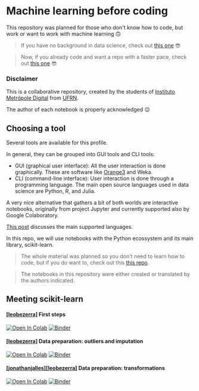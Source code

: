 # Machine learning before coding

This repository was planned for those who don't know how to code, but work or want to work with machine learning 🙃

> If you have no background in data science, check out [this one](https://github.com/leobezerra/pandas-zero) 😎

> Now, if you already code and want a repo with a faster pace, check out [this one](https://github.com/ivanovitchm/IMD1101_Machine_Learning) 😎

### Disclaimer

This is a collaborative repository, created by the students of [Instituto Metrópole Digital](imd.ufrn.br) from [UFRN](ufrn.br).

The author of each notebook is properly acknowledged 😉 

## Choosing a tool

Several tools are available for this profile.

In general, they can be grouped into GUI tools and CLI tools:
- GUI (graphical user interface): All the user interaction is done graphically. These are software like [Orange3](https://orange.biolab.si) and Weka. 
- CLI (command-line interface): User interaction is done through a programming language. The main open source languages used in data science are Python, R, and Julia.

A very nice alternative that gathers a bit of both worlds are interactive notebooks, originally from project Jupyter and currently supported also by Google Colaboratory.

[This post](https://medium.com/@leobezerra_90682/python-r-messi-and-cristiano-d2b5278dbd5a) discusses the main supported languages.

In this repo, we will use notebooks with the Python ecossystem and its main library, scikit-learn.

> The whole material was planned so you don't need to learn how to code, but if you do want to, check out this [this repo](https://github.com/leobezerra/python-zero).

> The notebooks in this repository were either created or translated by the authors indicated.

## Meeting scikit-learn

#### [[leobezerra]](https://github.com/leobezerra) First steps
[![Open In Colab](https://colab.research.google.com/assets/colab-badge.svg)](https://colab.research.google.com/github/leobezerra/scikit-zero/blob/master/en/notebooks/First_steps.ipynb)
[![Binder](https://mybinder.org/badge_logo.svg)](https://mybinder.org/v2/gh/leobezerra/scikit-zero/master/)

#### [[leobezerra]](https://github.com/leobezerra) Data preparation: outliers and imputation
[![Open In Colab](https://colab.research.google.com/assets/colab-badge.svg)](https://colab.research.google.com/github/leobezerra/scikit-zero/blob/master/en/notebooks/Outliers_and_imputation.ipynb)
[![Binder](https://mybinder.org/badge_logo.svg)](https://mybinder.org/v2/gh/leobezerra/scikit-zero/master/)

#### [[jonathanjalles]](https://github.com/jonathanjalles)[[leobezerra]](https://github.com/leobezerra) Data preparation: transformations
[![Open In Colab](https://colab.research.google.com/assets/colab-badge.svg)](https://colab.research.google.com/github/leobezerra/scikit-zero/blob/master/en/notebooks/Data_transformation.ipynb)
[![Binder](https://mybinder.org/badge_logo.svg)](https://mybinder.org/v2/gh/leobezerra/scikit-zero/master/)

<!--

#### [[jonathanjalles]](https://github.com/jonathanjalles)[[leobezerra]](https://github.com/leobezerra) First steps
[![Open In Colab](https://colab.research.google.com/assets/colab-badge.svg)](https://colab.research.google.com/github/leobezerra/pandas-zero/blob/master/en/notebooks/First_steps.ipynb)
[![Binder](https://mybinder.org/badge_logo.svg)](https://mybinder.org/v2/gh/leobezerra/pandas-zero/master/)

#### [[natanlimas]](https://github.com/natanlimas)[[babschlott]](https://github.com/babschlott) Dataframes as databases
[![Open In Colab](https://colab.research.google.com/assets/colab-badge.svg)](https://colab.research.google.com/github/leobezerra/pandas-zero/blob/master/en/notebooks/DataframeDB.ipynb)
[![Binder](https://mybinder.org/badge_logo.svg)](https://mybinder.org/v2/gh/leobezerra/pandas-zero/master/)

#### [[kallil12]](https://github.com/kallil12)[[eBetcel]](https://github.com/eBetcel) Data analysis and presentation
[![Open In Colab](https://colab.research.google.com/assets/colab-badge.svg)](https://colab.research.google.com/github/leobezerra/pandas-zero/blob/master/en/notebooks/Visualization.ipynb)
[![Binder](https://mybinder.org/badge_logo.svg)](https://mybinder.org/v2/gh/leobezerra/pandas-zero/master/)

#### [[mildo]](https://github.com/mildo)[[isaacgdo]](https://github.com/isaacgdo) Extraction, transformation and load (ETL)
[![Open In Colab](https://colab.research.google.com/assets/colab-badge.svg)](https://colab.research.google.com/github/leobezerra/pandas-zero/blob/master/en/notebooks/ETL.ipynb)
[![Binder](https://mybinder.org/badge_logo.svg)](https://mybinder.org/v2/gh/leobezerra/pandas-zero/master/)

-->
